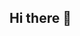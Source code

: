 ## Hi there 👋

<!--
**sinapple/SinApple** is a ✨ _special_ ✨ repository because its `README.md` (this file) appears on your GitHub profile.

Here are some ideas to get you started:

this is the web site from de SinApple
